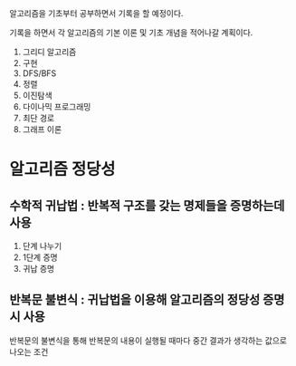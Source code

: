 알고리즘을 기초부터 공부하면서 기록을 할 예정이다.

기록을 하면서 각 알고리즘의 기본 이론 및 기초 개념을 적어나갈 계획이다.


1. 그리디 알고리즘
2. 구현
3. DFS/BFS
4. 정렬
5. 이진탐색
6. 다이나믹 프로그래밍
7. 최단 경로
8. 그래프 이론

# 알고리즘 정당성
 
수학적 귀납법 : 반복적 구조를 갖는 명제들을 증명하는데 사용
-
1. 단계 나누기
2. 1단계 증명
3. 귀납 증명

반복문 불변식 : 귀납법을 이용해 알고리즘의 정당성 증명 시 사용
-
반복문의 불변식을 통해 반복문의 내용이 실행될 때마다 중간 결과가 생각하는 값으로 나오는 조건

